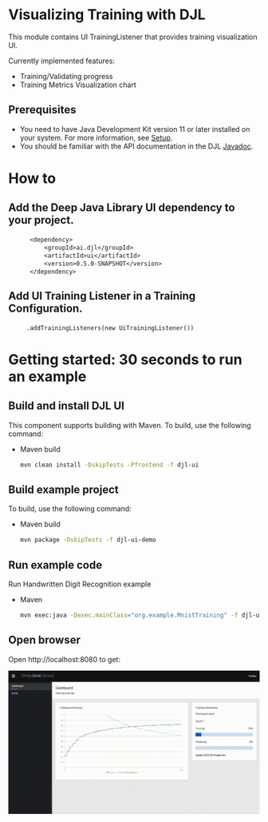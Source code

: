 # Visualizing Training with DJL

This module contains UI TrainingListener that provides training visualization UI.

Currently implemented features:

- Training/Validating progress
- Training Metrics Visualization chart

## Prerequisites

* You need to have Java Development Kit version 11 or later installed on your system. For more information, see [Setup](../docs/development/setup.md).
* You should be familiar with the API documentation in the DJL [Javadoc](https://javadoc.djl.ai/api/0.4.0/index.html).

# How to

## Add the Deep Java Library UI dependency to your project.
  ```
        <dependency>
            <groupId>ai.djl</groupId>
            <artifactId>ui</artifactId>
            <version>0.5.0-SNAPSHOT</version>
        </dependency>
  ```

## Add UI Training Listener in a Training Configuration.
  ```
       .addTrainingListeners(new UiTrainingListener())
  ```


# Getting started: 30 seconds to run an example

## Build and install DJL UI

This component supports building with Maven. To build, use the following command:

* Maven build
    ```sh
    mvn clean install -DskipTests -Pfrontend -f djl-ui
    ```

## Build example project

To build, use the following command:

* Maven build
    ```sh
    mvn package -DskipTests -f djl-ui-demo

## Run example code

Run Handwritten Digit Recognition example

* Maven
    ```sh
    mvn exec:java -Dexec.mainClass="org.example.MnistTraining" -f djl-ui-demo
    ```
  
## Open browser

Open http://localhost:8080 to get:

![Screenshot](djl-ui.gif)

  